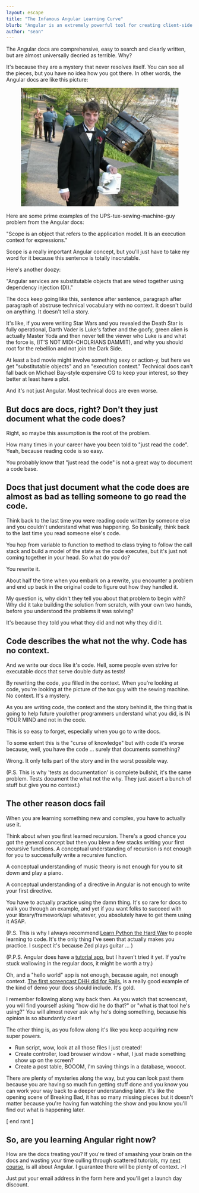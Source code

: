 ```yaml
---
layout: escape
title: "The Infamous Angular Learning Curve"
blurb: "Angular is an extremely powerful tool for creating client-side applications .. that is, if you can figure out how to use it."
author: "sean"
---
```


The Angular docs are comprehensive, easy to search and clearly written, but are almost universally decried as terrible. Why?

It's because they are a mystery that never resolves itself. You can see all the pieces, but you have no idea how you got there. In other words, the Angular docs are like this picture:

<figure>
    <img src="/images/wrecked-ups-truck-guy-in-tux-with-sewing-machine.jpg" />
</figure>

Here are some prime examples of the UPS-tux-sewing-machine-guy problem from the Angular docs:

"Scope is an object that refers to the application model. It is an execution context for expressions."

Scope is a really important Angular concept, but you'll just have to take my word for it because this sentence is totally inscrutable.

Here's another doozy:

"Angular services are substitutable objects that are wired together using dependency injection (DI)."

The docs keep going like this, sentence after sentence, paragraph after paragraph of abstruse technical vocabulary with no context. It doesn't build on anything. It doesn't tell a story.

It's like, if you were writing Star Wars and you revealed the Death Star is fully operational, Darth Vader is Luke's father and the goofy, green alien is actually Master Yoda and then never tell the viewer who Luke is and what the force is, (IT'S NOT MIDI-CHOLRIANS DAMMIT), and why you should root for the rebellion and not join the Dark Side. 

At least a bad movie might involve something sexy or action-y, but here we get "substitutable objects" and an "execution context." Technical docs can't fall back on Michael Bay-style expensive CG to keep your interest, so they better at least have a plot.

And it's not just Angular. Most technical docs are even worse.

But docs are docs, right? Don't they just document what the code does?
------------------------------

Right, so maybe this assumption is the root of the problem.

How many times in your career have you been told to "just read the code". Yeah, because reading code is so easy.

You probably know that "just read the code" is not a great way to document a code base.

Docs that just document what the code does are almost as bad as telling someone to go read the code.
------------------------------

Think back to the last time you were reading code written by someone else and you couldn't understand what was happening. So basically, think back to the last time you read someone else's code.

You hop from variable to function to method to class trying to follow the call stack and build a model of the state as the code executes, but it's just not coming together in your head. So what do you do?

You rewrite it.

About half the time when you embark on a rewrite, you encounter a problem and end up back in the original code to figure out how they handled it.

My question is, why didn't they tell you about that problem to begin with? Why did it take building the solution from scratch, with your own two hands, before you understood the problems it was solving?

It's because they told you what they did and not why they did it. 

Code describes the what not the why. Code has no context.
------------------------------

And we write our docs like it's code. Hell, some people even strive for executable docs that serve double duty as tests!

By rewriting the code, you filled in the context. When you're looking at code, you're looking at the picture of the tux guy with the sewing machine. No context. It's a mystery.

As you are writing code, the context and the story behind it, the thing that is going to help future you/other programmers understand what you did, is IN YOUR MIND and not in the code.

This is so easy to forget, especially when you go to write docs.

To some extent this is the "curse of knowledge" but with code it's worse because, well, you have the code ... surely that documents something?

Wrong. It only tells part of the story and in the worst possible way.

(P.S. This is why 'tests as documentation' is complete bullshit, it's the same problem. Tests document the what not the why. They just assert a bunch of stuff but give you no context.)

The other reason docs fail
------------------------------

When you are learning something new and complex, you have to actually use it.

Think about when you first learned recursion. There's a good chance you got the general concept but then you blew a few stacks writing your first recursive functions. A conceptual understanding of recursion is not enough for you to successfully write a recursive function.

A conceptual understanding of music theory is not enough for you to sit down and play a piano.

A conceptual understanding of a directive in Angular is not enough to write your first directive.

You have to actually practice using the damn thing. It's so rare for docs to walk you through an example, and yet if you want folks to succeed with your library/framework/api whatever, you absolutely have to get them using it ASAP.

(P.S. This is why I always recommend [Learn Python the Hard Way](http://learnpythonthehardway.org/) to people learning to code. It's the only thing I've seen that actually makes you practice. I suspect it's because Zed plays guitar ... )

(P.P.S. Angular does have a [tutorial app](https://docs.angularjs.org/tutorial), but I haven't tried it yet. If you're stuck wallowing in the regular docs, it might be worth a try.)

Oh, and a "hello world" app is not enough, because again, not enough context. [The first screencast DHH did for Rails.](http://learnpythonthehardway.org/) is a really good example of the kind of demo your docs should include. It's gold.

I remember following along way back then. As you watch that screencast, you will find yourself asking "how did he do that?" or "what is that tool he's using?" You will almost never ask why he's doing something, because his opinion is so abundantly clear!

The other thing is, as you follow along it's like you keep acquiring new super powers.

* Run script, wow, look at all those files I just created!
* Create controller, load browser window - what, I just made something show up on the screen?
* Create a post table, BOOOM, I'm saving things in a database, woooot.

There are plenty of mysteries along the way, but you can look past them because you are having so much fun getting stuff done and you know you can work your way back to a deeper understanding later. It's like the opening scene of Breaking Bad, it has so many missing pieces but it doesn't matter because you're having fun watching the show and you know you'll find out what is happening later.

 [ end rant ]

So, are you learning Angular right now?
------------------------------

How are the docs treating you? If you're tired of smashing your brain on the docs and  wasting your time culling through scattered tutorials, my [next course](http://planningforaliens.com/escape-plan), is all about Angular. I guarantee there will be plenty of context. :-)

Just put your email address in the form here and you'll get a launch day discount.



